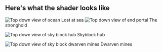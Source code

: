 ## Here's what the shader looks like
![Top down view of ocean](https://github.com/IanK9988/Demo-Resource-Pack/blob/main/img/topdown3.jpg?raw=true)
Lost at sea
![Top down view of end portal](https://github.com/IanK9988/Demo-Resource-Pack/blob/main/img/topdown4.png?raw=true)
The stronghold

![Top down view of sky block hub](https://github.com/IanK9988/Demo-Resource-Pack/blob/main/img/topdown1.jpg?raw=true)
Skyblock hub

![Top down view of sky block dwarven mines](https://github.com/IanK9988/Demo-Resource-Pack/blob/main/img/topdown2.png?raw=true)
Dwarven mines
